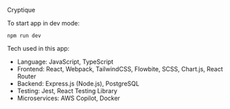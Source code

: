 Cryptique

To start app in dev mode:
```
npm run dev
```

Tech used in this app:
- Language: JavaScript, TypeScript
- Frontend: React, Webpack, TailwindCSS, Flowbite, SCSS, Chart.js, React Router
- Backend: Express.js (Node.js), PostgreSQL
- Testing: Jest, React Testing Library 
- Microservices: AWS Copilot, Docker
